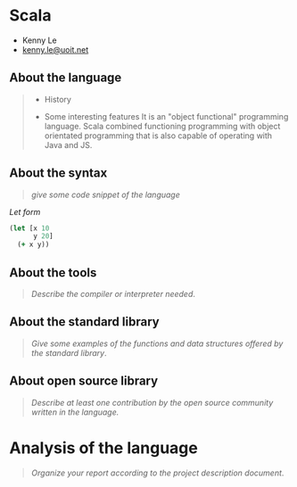 # Scala

- Kenny Le
- kenny.le@uoit.net

## About the language

> - History
>
> 
> - Some interesting features
> It is an "object functional" programming language.
> Scala combined functioning programming with object orientated programming that is also capable of operating with Java and JS.
>

## About the syntax

> _give some code snippet of the language_

*Let form*

```clojure
(let [x 10
      y 20]
  (+ x y))
```

## About the tools

> _Describe the compiler or interpreter needed_.

## About the standard library

> _Give some examples of the functions and data structures
> offered by the standard library_.

## About open source library

> _Describe at least one contribution by the open source
community written in the language._

# Analysis of the language

> _Organize your report according to the project description
document_.


